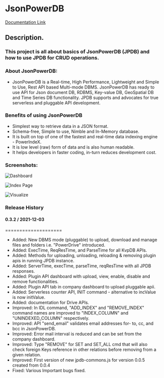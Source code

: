 #  JsonPowerDB 


[Documentation Link](http://login2explore.com/jpdb/docs.html)

## Description.
### This project is all about basics of JsonPowerDB (JPDB) and how to use JPDB for CRUD operations. 


### About JsonPowerDB:
- JsonPowerDB is a Real-time, High Performance, Lightweight and Simple to Use, Rest API based Multi-mode DBMS. JsonPowerDB has ready to use API for Json document DB, RDBMS, Key-value DB, GeoSpatial DB and Time Series DB functionality. JPDB supports and advocates for true serverless and pluggable API development.


### Benefits of using JsonPowerDB
- Simplest way to retrieve data in a JSON format.
- Schema-free, Simple to use, Nimble and In-Memory database.
- It is built on top of one of the fastest and real-time data indexing engine - PowerIndeX.
- It is low level (raw) form of data and is also human readable.
- It helps developers in faster coding, in-turn reduces development cost.




### Screenshots:

![Dashboard](https://github.com/BeAgarwal/JsonPowerDB/blob/master/Assets/Screenshots/Dashboard.PNG)

![Index Page](https://github.com/BeAgarwal/JsonPowerDB/blob/master/Assets/Screenshots/Index.PNG)

![Visualize](https://github.com/BeAgarwal/JsonPowerDB/blob/master/Assets/Screenshots/Server.PNG)

### Release History

#### 0.3.2 / 2021-12-03
====================
- Added: New DBMS mode (pluggable) to upload, download and manage files and folders i.e. "PowerDrive" introduced.
- Added: ExecTime, ReqResTime, and ParseTime for all KvpDB APIs.
- Added: Methods for uploading, unloading, reloading & removing plugin apis in running JPDB instance.
- Added: ServerTime, execTime, parseTime, reqResTime with all JPDB responses.
- Added: Plugin API dashboard with upload, view, enable, disable and remove functionalities.
- Added: Plugin API tab in company dashboard to upload pluggable apii.
- Added: Serverless counter API, INIT command - alternative to incValue is now initValue.
- Added: documentation for Drive APIs.
- Improved: In IDL command, "ADD_INDEX" and "REMOVE_INDEX" command names are improved to "INDEX_COLUMN" and "UNINDEXED_COLUMN" respectively.
- Improved: API "send_email" validates email addresses for- to, cc, and bcc in JsonPowerDB.
- Improved: Error mail interval is reduced and can be set from the company dashboard.
- Improved: Type "REMOVE" for SET and SET_ALL cmd that will also check foreign Keys reference in other relations before removing from a given relation.
- Improved: First version of new jpdb-commons.js for version 0.0.5 created from 0.0.4
- Fixed: Various Important bugs fixed.

